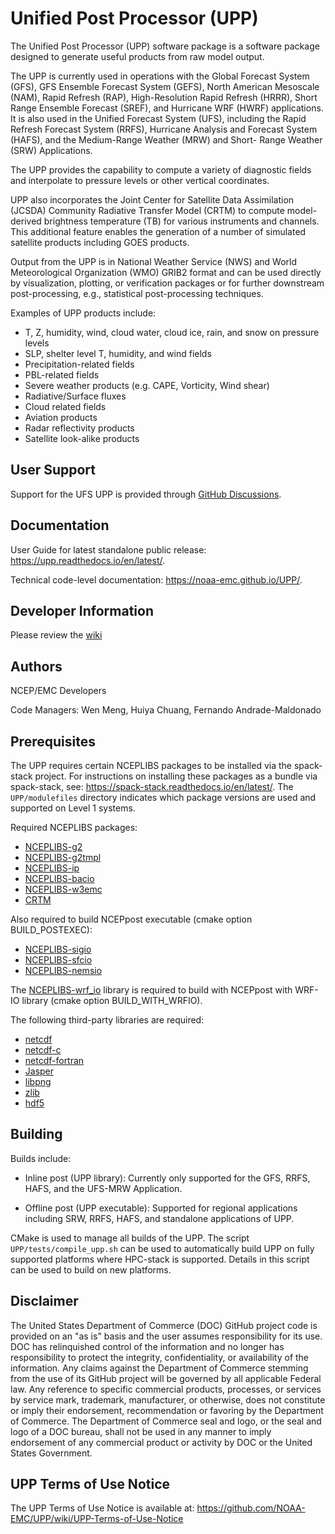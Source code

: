 
# Unified Post Processor (UPP)

The Unified Post Processor (UPP) software package is a software
package designed to generate useful products from raw model
output.

The UPP is currently used in operations with the Global Forecast
System (GFS), GFS Ensemble Forecast System (GEFS), North American
Mesoscale (NAM), Rapid Refresh (RAP), High-Resolution Rapid Refresh
(HRRR), Short Range Ensemble Forecast (SREF), and Hurricane WRF (HWRF)
applications. It is also used in the Unified Forecast System (UFS),
including the Rapid Refresh Forecast System (RRFS), Hurricane Analysis and
Forecast System (HAFS), and the Medium-Range Weather (MRW) and Short-
Range Weather (SRW) Applications.

The UPP provides the capability to compute a variety of diagnostic
fields and interpolate to pressure levels or other vertical
coordinates.

UPP also incorporates the Joint Center for Satellite Data Assimilation
(JCSDA) Community Radiative Transfer Model (CRTM) to compute model-derived brightness temperature (TB) for various instruments and
channels. This additional feature enables the generation of a number
of simulated satellite products including GOES products.

Output from the UPP is in National Weather Service (NWS) and World
Meteorological Organization (WMO) GRIB2 format and can be used
directly by visualization, plotting, or verification packages or for
further downstream post-processing, e.g., statistical post-processing
techniques.

Examples of UPP products include:

- T, Z, humidity, wind, cloud water, cloud ice, rain, and snow on pressure levels
- SLP, shelter level T, humidity, and wind fields
- Precipitation-related fields
- PBL-related fields
- Severe weather products (e.g. CAPE, Vorticity, Wind shear)
- Radiative/Surface fluxes
- Cloud related fields
- Aviation products
- Radar reflectivity products
- Satellite look-alike products


## User Support
Support for the UFS UPP is provided through [GitHub Discussions](https://github.com/NOAA-EMC/UPP/discussions).

## Documentation 
User Guide for latest standalone public release: https://upp.readthedocs.io/en/latest/.

Technical code-level documentation: https://noaa-emc.github.io/UPP/.

## Developer Information
Please review the [wiki](https://github.com/NOAA-EMC/UPP/wiki)

## Authors

NCEP/EMC Developers

Code Managers: Wen Meng, Huiya Chuang, Fernando Andrade-Maldonado

## Prerequisites

The UPP requires certain NCEPLIBS packages to be installed via the 
spack-stack project. For instructions on installing these packages as a 
bundle via spack-stack, see: https://spack-stack.readthedocs.io/en/latest/.
The `UPP/modulefiles` directory indicates which package versions are 
used and supported on Level 1 systems. 

Required NCEPLIBS packages:

- [NCEPLIBS-g2](https://github.com/NOAA-EMC/NCEPLIBS-g2)
- [NCEPLIBS-g2tmpl](https://github.com/NOAA-EMC/NCEPLIBS-g2tmpl)
- [NCEPLIBS-ip](https://github.com/NOAA-EMC/NCEPLIBS-ip)
- [NCEPLIBS-bacio](https://github.com/NOAA-EMC/NCEPLIBS-bacio)
- [NCEPLIBS-w3emc](https://github.com/NOAA-EMC/NCEPLIBS-w3emc)
- [CRTM](https://github.com/noaa-emc/emc_crtm)

Also required to build NCEPpost executable (cmake option
BUILD_POSTEXEC):

- [NCEPLIBS-sigio](https://github.com/NOAA-EMC/NCEPLIBS-sigio)
- [NCEPLIBS-sfcio](https://github.com/NOAA-EMC/NCEPLIBS-sfcio)
- [NCEPLIBS-nemsio](https://github.com/NOAA-EMC/NCEPLIBS-nemsio)

The [NCEPLIBS-wrf_io](https://github.com/NOAA-EMC/NCEPLIBS-wrf_io)
library is required to build with NCEPpost with WRF-IO library (cmake
option BUILD_WITH_WRFIO).

The following third-party libraries are required:

- [netcdf](https://github.com/Unidata/netcdf)
- [netcdf-c](https://github.com/Unidata/netcdf-c)
- [netcdf-fortran](https://github.com/Unidata/netcdf-fortran)
- [Jasper](https://github.com/jasper-software/jasper)
- [libpng](http://www.libpng.org/pub/png/libpng.html)
- [zlib](https://zlib.net/)
- [hdf5](https://github.com/HDFGroup/hdf5)

## Building

Builds include:

- Inline post (UPP library): Currently only supported for the GFS, RRFS,
  HAFS, and the UFS-MRW Application.

- Offline post (UPP executable): Supported for regional applications
  including SRW, RRFS, HAFS, and standalone applications of UPP.


CMake is used to manage all builds of the UPP. 
The script `UPP/tests/compile_upp.sh` can be used to automatically
build UPP on fully supported platforms where HPC-stack is supported.
Details in this script can be used to build on new platforms.


## Disclaimer

The United States Department of Commerce (DOC) GitHub project code is
provided on an "as is" basis and the user assumes responsibility for
its use. DOC has relinquished control of the information and no longer
has responsibility to protect the integrity, confidentiality, or
availability of the information. Any claims against the Department of
Commerce stemming from the use of its GitHub project will be governed
by all applicable Federal law. Any reference to specific commercial
products, processes, or services by service mark, trademark,
manufacturer, or otherwise, does not constitute or imply their
endorsement, recommendation or favoring by the Department of
Commerce. The Department of Commerce seal and logo, or the seal and
logo of a DOC bureau, shall not be used in any manner to imply
endorsement of any commercial product or activity by DOC or the United
States Government.

## UPP Terms of Use Notice

The UPP Terms of Use Notice is available at: https://github.com/NOAA-EMC/UPP/wiki/UPP-Terms-of-Use-Notice
